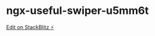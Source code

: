 # ngx-useful-swiper-u5mm6t

[Edit on StackBlitz ⚡️](https://stackblitz.com/edit/ngx-useful-swiper-u5mm6t)